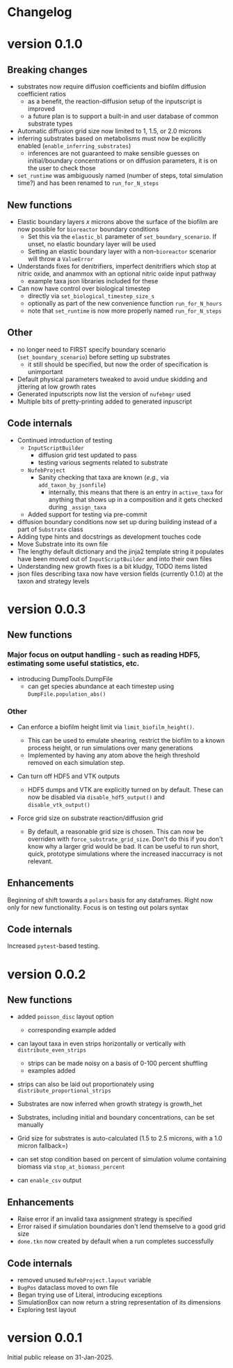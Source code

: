 # Changelog

# version 0.1.0

## Breaking changes

* substrates now require diffusion coefficients and biofilm diffusion coefficient ratios
  * as a benefit, the reaction-diffusion setup of the inputscript is improved
  * a future plan is to support a built-in and user database of common substrate types
* Automatic diffusion grid size now limited to 1, 1.5, or 2.0 microns
* inferring substrates based on metabolisms must now be explicitly enabled (``enable_inferring_substrates``)
  * inferences are not guaranteed to make sensible guesses on initial/boundary concentrations or on diffusion parameters, it is on the user to check those
* ``set_runtime`` was ambiguously named (number of steps, total simulation time?) and has been renamed to ``run_for_N_steps``

## New functions

* Elastic boundary layers *x* microns above the surface of the biofilm are now possible for ``bioreactor`` boundary conditions
  * Set this via the ``elastic_bl`` parameter of ``set_boundary_scenario``. If unset, no elastic boundary layer will be used
  * Setting an elastic boundary layer with a non-``bioreactor`` scenarior will throw a ``ValueError``
* Understands fixes for denitrifiers, imperfect denitrifiers which stop at nitric oxide, and anammox with an optional nitric oxide input pathway
  * example taxa json libraries included for these
* Can now have control over biological timestep
  * directly via ``set_biological_timestep_size_s``
  * optionally as part of the new convenience function ``run_for_N_hours``
  * note that ``set_runtime`` is now more properly named ``run_for_N_steps``

## Other

* no longer need to FIRST specify boundary scenario (``set_boundary_scenario``) before setting up substrates
  * it still should be specified, but now the order of specification is unimportant
* Default physical parameters tweaked to avoid undue skidding and jittering at low growth rates
* Generated inputscripts now list the version of ``nufebmgr`` used
* Multiple bits of pretty-printing added to generated inpuscript

## Code internals

* Continued introduction of testing
  * ``InputScriptBuilder``
    * diffusion grid test updated to pass
    * testing various segments related to substrate
  * ``NufebProject``
    * Sanity checking that taxa are known (*e.g.,* via ``add_taxon_by_jsonfile``)
      * internally, this means that there is an entry in ``active_taxa`` for anything that shows up in a composition and it gets checked during ``_assign_taxa``
  * Added support for testing via pre-commit
* diffusion boundary conditions now set up during building instead of a part of ``Substrate`` class
* Adding type hints and docstrings as development touches code
* Move Substrate into its own file
* The lengthy default dictionary and the jinja2 template string it populates have been moved out of ``InputScriptBuilder`` and into their own files 
* Understanding new growth fixes is a bit kludgy, TODO items listed
* json files describing taxa now have version fields (currently 0.1.0) at the taxon and strategy levels

# version 0.0.3

## New functions

### Major focus on output handling - such as reading HDF5, estimating some useful statistics, etc.

* introducing DumpTools.DumpFile
    * can get species abundance at each timestep using ``DumpFile.population_abs()`` 

### Other

* Can enforce a biofilm height limit via ``limit_biofilm_height()``.
  * This can be used to emulate shearing, restrict the biofilm to a known process height, or run simulations over many generations
  * Implemented by having any atom above the heigh threshold removed on each simulation step.

* Can turn off HDF5 and VTK outputs
  * HDF5 dumps and VTK are explicitly turned on by default. These can now be disabled via ``disable_hdf5_output()`` and ``disable_vtk_output()`` 

* Force grid size on substrate reaction/diffusion grid
  * By default, a reasonable grid size is chosen. This can now be overriden with ``force_substrate_grid_size``. Don't do this if you don't know why a larger grid would be bad. It can be useful to run short, quick, prototype simulations where the increased inaccurracy is not relevant. 

## Enhancements

Beginning of shift towards a ``polars`` basis for any dataframes. Right now only for new functionality. Focus is on testing out polars syntax

## Code internals

Increased ``pytest``-based testing.

# version 0.0.2

## New functions

* added ``poisson_disc`` layout option
  * corresponding example added

* can layout taxa in even strips horizontally or vertically with ``distribute_even_strips``
  * strips can be made noisy on a basis of 0-100 percent shuffling
  * examples added

* strips can also be laid out proportionately using ``distribute_proportional_strips``

* Substrates are now inferred when growth strategy is growth_het
* Substrates, including initial and boundary concentrations, can be set manually

* Grid size for substrates is auto-calculated  (1.5 to 2.5 microns, with a 1.0 micron fallback=)

* can set stop condition based on percent of simulation volume containing biomass via ``stop_at_biomass_percent``

* can ``enable_csv`` output

## Enhancements

* Raise error if an invalid taxa assignment strategy is specified
* Error raised if simulation boundaries don't lend themselve to a good grid size
* ``done.tkn`` now created by default when a run completes successfully

## Code internals

* removed unused ``NufebProject.layout`` variable
* ``BugPos`` dataclass moved to own file
* Began trying use of Literal, introducing exceptions
* SimulationBox can now return a string representation of its dimensions
* Exploring test layout

# version 0.0.1 

Initial public release on 31-Jan-2025.
